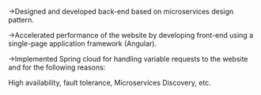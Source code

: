 ->Designed and developed back-end based on microservices design pattern. 


->Accelerated performance of the website by developing front-end using a single-page application framework (Angular). 


->Implemented Spring cloud for handling variable requests to the website and for the following reasons: 
    
   High availability, fault tolerance, Microservices Discovery, etc.
